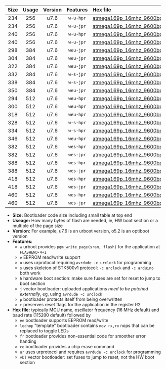 |Size|Usage|Version|Features|Hex file|
|:-:|:-:|:-:|:-:|:--|
|234|256|u7.6|`w-u-hpr`|[atmega169p_16mhz_9600bps_ur.hex](https://raw.githubusercontent.com/stefanrueger/urboot/main/atmega169p_16mhz_9600bps_ur.hex)|
|234|256|u7.6|`w-u-jpr`|[atmega169p_16mhz_9600bps_ur_vbl.hex](https://raw.githubusercontent.com/stefanrueger/urboot/main/atmega169p_16mhz_9600bps_ur_vbl.hex)|
|240|256|u7.6|`w-u-hpr`|[atmega169p_16mhz_9600bps_lednop_ur.hex](https://raw.githubusercontent.com/stefanrueger/urboot/main/atmega169p_16mhz_9600bps_lednop_ur.hex)|
|240|256|u7.6|`w-u-jpr`|[atmega169p_16mhz_9600bps_lednop_ur_vbl.hex](https://raw.githubusercontent.com/stefanrueger/urboot/main/atmega169p_16mhz_9600bps_lednop_ur_vbl.hex)|
|298|384|u7.6|`weu-jpr`|[atmega169p_16mhz_9600bps_ee_ur_vbl.hex](https://raw.githubusercontent.com/stefanrueger/urboot/main/atmega169p_16mhz_9600bps_ee_ur_vbl.hex)|
|304|384|u7.6|`weu-jpr`|[atmega169p_16mhz_9600bps_ee_lednop_ur_vbl.hex](https://raw.githubusercontent.com/stefanrueger/urboot/main/atmega169p_16mhz_9600bps_ee_lednop_ur_vbl.hex)|
|322|384|u7.6|`weu-jpr`|[atmega169p_16mhz_9600bps_ee_lednop_fr_ur_vbl.hex](https://raw.githubusercontent.com/stefanrueger/urboot/main/atmega169p_16mhz_9600bps_ee_lednop_fr_ur_vbl.hex)|
|332|384|u7.6|`w-s-jpr`|[atmega169p_16mhz_9600bps_vbl.hex](https://raw.githubusercontent.com/stefanrueger/urboot/main/atmega169p_16mhz_9600bps_vbl.hex)|
|338|384|u7.6|`w-s-jpr`|[atmega169p_16mhz_9600bps_lednop_vbl.hex](https://raw.githubusercontent.com/stefanrueger/urboot/main/atmega169p_16mhz_9600bps_lednop_vbl.hex)|
|350|384|u7.6|`weu-jpr`|[atmega169p_16mhz_9600bps_ee_lednop_fr_ce_ur_vbl.hex](https://raw.githubusercontent.com/stefanrueger/urboot/main/atmega169p_16mhz_9600bps_ee_lednop_fr_ce_ur_vbl.hex)|
|294|512|u7.6|`weu-hpr`|[atmega169p_16mhz_9600bps_ee_ur.hex](https://raw.githubusercontent.com/stefanrueger/urboot/main/atmega169p_16mhz_9600bps_ee_ur.hex)|
|300|512|u7.6|`weu-hpr`|[atmega169p_16mhz_9600bps_ee_lednop_ur.hex](https://raw.githubusercontent.com/stefanrueger/urboot/main/atmega169p_16mhz_9600bps_ee_lednop_ur.hex)|
|318|512|u7.6|`weu-hpr`|[atmega169p_16mhz_9600bps_ee_lednop_fr_ur.hex](https://raw.githubusercontent.com/stefanrueger/urboot/main/atmega169p_16mhz_9600bps_ee_lednop_fr_ur.hex)|
|328|512|u7.6|`w-s-hpr`|[atmega169p_16mhz_9600bps.hex](https://raw.githubusercontent.com/stefanrueger/urboot/main/atmega169p_16mhz_9600bps.hex)|
|334|512|u7.6|`w-s-hpr`|[atmega169p_16mhz_9600bps_lednop.hex](https://raw.githubusercontent.com/stefanrueger/urboot/main/atmega169p_16mhz_9600bps_lednop.hex)|
|346|512|u7.6|`weu-hpr`|[atmega169p_16mhz_9600bps_ee_lednop_fr_ce_ur.hex](https://raw.githubusercontent.com/stefanrueger/urboot/main/atmega169p_16mhz_9600bps_ee_lednop_fr_ce_ur.hex)|
|382|512|u7.6|`wes-hpr`|[atmega169p_16mhz_9600bps_ee.hex](https://raw.githubusercontent.com/stefanrueger/urboot/main/atmega169p_16mhz_9600bps_ee.hex)|
|382|512|u7.6|`wes-jpr`|[atmega169p_16mhz_9600bps_ee_vbl.hex](https://raw.githubusercontent.com/stefanrueger/urboot/main/atmega169p_16mhz_9600bps_ee_vbl.hex)|
|388|512|u7.6|`wes-hpr`|[atmega169p_16mhz_9600bps_ee_lednop.hex](https://raw.githubusercontent.com/stefanrueger/urboot/main/atmega169p_16mhz_9600bps_ee_lednop.hex)|
|388|512|u7.6|`wes-jpr`|[atmega169p_16mhz_9600bps_ee_lednop_vbl.hex](https://raw.githubusercontent.com/stefanrueger/urboot/main/atmega169p_16mhz_9600bps_ee_lednop_vbl.hex)|
|418|512|u7.6|`wes-hpr`|[atmega169p_16mhz_9600bps_ee_lednop_fr.hex](https://raw.githubusercontent.com/stefanrueger/urboot/main/atmega169p_16mhz_9600bps_ee_lednop_fr.hex)|
|418|512|u7.6|`wes-jpr`|[atmega169p_16mhz_9600bps_ee_lednop_fr_vbl.hex](https://raw.githubusercontent.com/stefanrueger/urboot/main/atmega169p_16mhz_9600bps_ee_lednop_fr_vbl.hex)|
|460|512|u7.6|`wes-hpr`|[atmega169p_16mhz_9600bps_ee_lednop_fr_ce.hex](https://raw.githubusercontent.com/stefanrueger/urboot/main/atmega169p_16mhz_9600bps_ee_lednop_fr_ce.hex)|
|460|512|u7.6|`wes-jpr`|[atmega169p_16mhz_9600bps_ee_lednop_fr_ce_vbl.hex](https://raw.githubusercontent.com/stefanrueger/urboot/main/atmega169p_16mhz_9600bps_ee_lednop_fr_ce_vbl.hex)|

- **Size:** Bootloader code size including small table at top end
- **Useage:** How many bytes of flash are needed, ie, HW boot section or a multiple of the page size
- **Version:** For example, u7.6 is an urboot version, o5.2 is an optiboot version
- **Features:**
  + `w` urboot provides `pgm_write_page(sram, flash)` for the application at `FLASHEND-4+1`
  + `e` EEPROM read/write support
  + `u` uses urprotocol requiring `avrdude -c urclock` for programming
  + `s` uses skeleton of STK500v1 protocol; `-c urclock` and `-c arduino` both work
  + `h` hardware boot section: make sure fuses are set for reset to jump to boot section
  + `j` vector bootloader: uploaded applications *need to be patched externally*, eg, using `avrdude -c urclock`
  + `p` bootloader protects itself from being overwritten
  + `r` preserves reset flags for the application in the register R2
- **Hex file:** typically MCU name, oscillator frequency (16 MHz default) and baud rate (115200 default) followed by
  + `ee` bootloader supports EEPROM read/write
  + `lednop` "template" bootloader contains `mov rx,rx` nops that can be replaced to toggle LEDs
  + `fr` bootloader provides non-essential code for smoother error handing
  + `ce` bootloader provides a chip erase command
  + `ur` uses urprotocol and requires `avrdude -c urclock` for programming
  + `vbl` vector bootloader: set fuses to jump to reset, not the HW boot section
